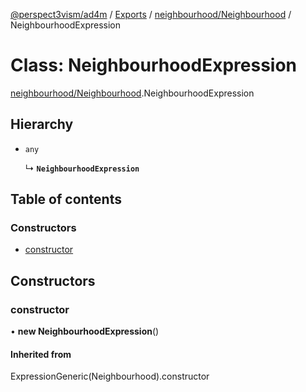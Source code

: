 [@perspect3vism/ad4m](../README.md) / [Exports](../modules.md) / [neighbourhood/Neighbourhood](../modules/neighbourhood_Neighbourhood.md) / NeighbourhoodExpression

# Class: NeighbourhoodExpression

[neighbourhood/Neighbourhood](../modules/neighbourhood_Neighbourhood.md).NeighbourhoodExpression

## Hierarchy

- `any`

  ↳ **`NeighbourhoodExpression`**

## Table of contents

### Constructors

- [constructor](neighbourhood_Neighbourhood.NeighbourhoodExpression.md#constructor)

## Constructors

### constructor

• **new NeighbourhoodExpression**()

#### Inherited from

ExpressionGeneric(Neighbourhood).constructor
